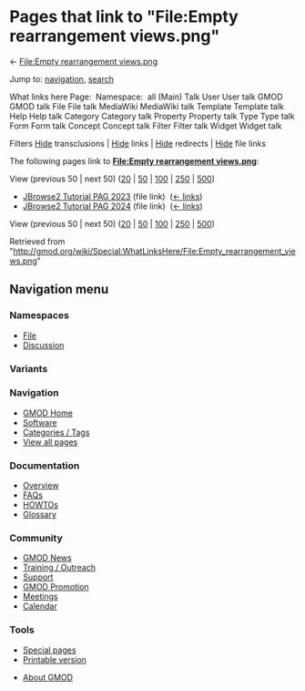 <div id="mw-page-base" class="noprint">

</div>

<div id="mw-head-base" class="noprint">

</div>

<div id="content" class="mw-body" role="main">

<span id="top"></span>

<div id="mw-js-message" style="display:none;">

</div>



# <span dir="auto">Pages that link to "File:Empty rearrangement views.png"</span>

<div id="bodyContent">

<div id="contentSub">

← [File:Empty rearrangement
views.png](/wiki/File:Empty_rearrangement_views.png "File:Empty rearrangement views.png")

</div>

<div id="jump-to-nav" class="mw-jump">

Jump to: [navigation](#mw-navigation), [search](#p-search)

</div>

<div id="mw-content-text">

What links here Page:  Namespace:  all (Main) Talk User User talk GMOD
GMOD talk File File talk MediaWiki MediaWiki talk Template Template talk
Help Help talk Category Category talk Property Property talk Type Type
talk Form Form talk Concept Concept talk Filter Filter talk Widget
Widget talk

Filters
[Hide](/mediawiki/index.php?title=Special:WhatLinksHere/File:Empty_rearrangement_views.png&hidetrans=1 "Special:WhatLinksHere/File:Empty rearrangement views.png")
transclusions \|
[Hide](/mediawiki/index.php?title=Special:WhatLinksHere/File:Empty_rearrangement_views.png&hidelinks=1 "Special:WhatLinksHere/File:Empty rearrangement views.png")
links \|
[Hide](/mediawiki/index.php?title=Special:WhatLinksHere/File:Empty_rearrangement_views.png&hideredirs=1 "Special:WhatLinksHere/File:Empty rearrangement views.png")
redirects \|
[Hide](/mediawiki/index.php?title=Special:WhatLinksHere/File:Empty_rearrangement_views.png&hideimages=1 "Special:WhatLinksHere/File:Empty rearrangement views.png")
file links

The following pages link to **[File:Empty rearrangement
views.png](/wiki/File:Empty_rearrangement_views.png "File:Empty rearrangement views.png")**:

View (previous 50 \| next 50)
([20](/mediawiki/index.php?title=Special:WhatLinksHere/File:Empty_rearrangement_views.png&limit=20 "Special:WhatLinksHere/File:Empty rearrangement views.png")
\|
[50](/mediawiki/index.php?title=Special:WhatLinksHere/File:Empty_rearrangement_views.png&limit=50 "Special:WhatLinksHere/File:Empty rearrangement views.png")
\|
[100](/mediawiki/index.php?title=Special:WhatLinksHere/File:Empty_rearrangement_views.png&limit=100 "Special:WhatLinksHere/File:Empty rearrangement views.png")
\|
[250](/mediawiki/index.php?title=Special:WhatLinksHere/File:Empty_rearrangement_views.png&limit=250 "Special:WhatLinksHere/File:Empty rearrangement views.png")
\|
[500](/mediawiki/index.php?title=Special:WhatLinksHere/File:Empty_rearrangement_views.png&limit=500 "Special:WhatLinksHere/File:Empty rearrangement views.png"))

- [JBrowse2 Tutorial PAG
  2023](/wiki/JBrowse2_Tutorial_PAG_2023 "JBrowse2 Tutorial PAG 2023")
  (file link) ‎ <span class="mw-whatlinkshere-tools">([←
  links](/mediawiki/index.php?title=Special:WhatLinksHere&target=JBrowse2+Tutorial+PAG+2023 "Special:WhatLinksHere"))</span>
- [JBrowse2 Tutorial PAG
  2024](/wiki/JBrowse2_Tutorial_PAG_2024 "JBrowse2 Tutorial PAG 2024")
  (file link) ‎ <span class="mw-whatlinkshere-tools">([←
  links](/mediawiki/index.php?title=Special:WhatLinksHere&target=JBrowse2+Tutorial+PAG+2024 "Special:WhatLinksHere"))</span>

View (previous 50 \| next 50)
([20](/mediawiki/index.php?title=Special:WhatLinksHere/File:Empty_rearrangement_views.png&limit=20 "Special:WhatLinksHere/File:Empty rearrangement views.png")
\|
[50](/mediawiki/index.php?title=Special:WhatLinksHere/File:Empty_rearrangement_views.png&limit=50 "Special:WhatLinksHere/File:Empty rearrangement views.png")
\|
[100](/mediawiki/index.php?title=Special:WhatLinksHere/File:Empty_rearrangement_views.png&limit=100 "Special:WhatLinksHere/File:Empty rearrangement views.png")
\|
[250](/mediawiki/index.php?title=Special:WhatLinksHere/File:Empty_rearrangement_views.png&limit=250 "Special:WhatLinksHere/File:Empty rearrangement views.png")
\|
[500](/mediawiki/index.php?title=Special:WhatLinksHere/File:Empty_rearrangement_views.png&limit=500 "Special:WhatLinksHere/File:Empty rearrangement views.png"))

</div>

<div class="printfooter">

Retrieved from
"<http://gmod.org/wiki/Special:WhatLinksHere/File:Empty_rearrangement_views.png>"

</div>

<div id="catlinks" class="catlinks catlinks-allhidden">

</div>

<div class="visualClear">

</div>

</div>

</div>

<div id="mw-navigation">

## Navigation menu

<div id="mw-head">



<div id="left-navigation">

<div id="p-namespaces" class="vectorTabs" role="navigation"
aria-labelledby="p-namespaces-label">

### Namespaces

- <span id="ca-nstab-image"><a href="/wiki/File:Empty_rearrangement_views.png" accesskey="c"
  title="View the file page [c]">File</a></span>
- <span id="ca-talk"><a
  href="/mediawiki/index.php?title=File_talk:Empty_rearrangement_views.png&amp;action=edit&amp;redlink=1"
  accesskey="t"
  title="Discussion about the content page [t]">Discussion</a></span>

</div>

<div id="p-variants" class="vectorMenu emptyPortlet" role="navigation"
aria-labelledby="p-variants-label">

### 

### Variants[](#)

<div class="menu">

</div>

</div>

</div>





</div>

</div>

</div>

<div id="mw-panel">

<div id="p-logo" role="banner">

<a href="/wiki/Main_Page"
style="background-image: url(http://gmod.org/images/GMOD-cogs.png);"
title="Visit the main page"></a>

</div>

<div id="p-Navigation" class="portal" role="navigation"
aria-labelledby="p-Navigation-label">

### Navigation

<div class="body">

- <span id="n-GMOD-Home">[GMOD Home](/wiki/Main_Page)</span>
- <span id="n-Software">[Software](/wiki/GMOD_Components)</span>
- <span id="n-Categories-.2F-Tags">[Categories /
  Tags](/wiki/Categories)</span>
- <span id="n-View-all-pages">[View all
  pages](/wiki/Special:AllPages)</span>

</div>

</div>

<div id="p-Documentation" class="portal" role="navigation"
aria-labelledby="p-Documentation-label">

### Documentation

<div class="body">

- <span id="n-Overview">[Overview](/wiki/Overview)</span>
- <span id="n-FAQs">[FAQs](/wiki/Category:FAQ)</span>
- <span id="n-HOWTOs">[HOWTOs](/wiki/Category:HOWTO)</span>
- <span id="n-Glossary">[Glossary](/wiki/Glossary)</span>

</div>

</div>

<div id="p-Community" class="portal" role="navigation"
aria-labelledby="p-Community-label">

### Community

<div class="body">

- <span id="n-GMOD-News">[GMOD News](/wiki/GMOD_News)</span>
- <span id="n-Training-.2F-Outreach">[Training /
  Outreach](/wiki/Training_and_Outreach)</span>
- <span id="n-Support">[Support](/wiki/Support)</span>
- <span id="n-GMOD-Promotion">[GMOD
  Promotion](/wiki/GMOD_Promotion)</span>
- <span id="n-Meetings">[Meetings](/wiki/Meetings)</span>
- <span id="n-Calendar">[Calendar](/wiki/Calendar)</span>

</div>

</div>

<div id="p-tb" class="portal" role="navigation"
aria-labelledby="p-tb-label">

### Tools

<div class="body">

- <span id="t-specialpages"><a href="/wiki/Special:SpecialPages" accesskey="q"
  title="A list of all special pages [q]">Special pages</a></span>
- <span id="t-print"><a
  href="/mediawiki/index.php?title=Special:WhatLinksHere/File:Empty_rearrangement_views.png&amp;printable=yes"
  rel="alternate" accesskey="p"
  title="Printable version of this page [p]">Printable version</a></span>

</div>

</div>

</div>

</div>

<div id="footer" role="contentinfo">

- <span id="footer-places-about">[About
  GMOD](/wiki/GMOD:About "GMOD:About")</span>

<!-- -->






</div>
